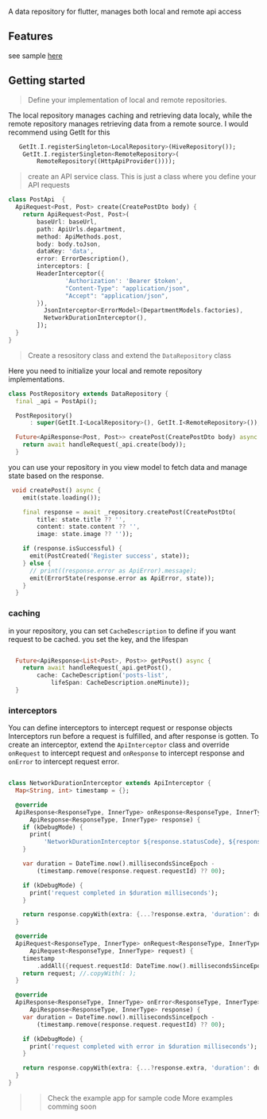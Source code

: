 A data repository for flutter, manages both local and remote api access

## Features
see sample [here](https://data-repository.wiseminds.cc/#/)


## Getting started

> Define your implementation of local and remote repositories.

The local repository manages caching and retrieving data localy, while the remote repository manages retrieving data from a remote source.
I would recommend using GetIt for this

```dart
   GetIt.I.registerSingleton<LocalRepository>(HiveRepository());
    GetIt.I.registerSingleton<RemoteRepository>(
        RemoteRepository((HttpApiProvider())));
```

> create an API service class. This is just a class where you define your API requests

```dart
class PostApi  {
  ApiRequest<Post, Post> create(CreatePostDto body) {
    return ApiRequest<Post, Post>(
        baseUrl: baseUrl,
        path: ApiUrls.department,
        method: ApiMethods.post,
        body: body.toJson,
        dataKey: 'data',
        error: ErrorDescription(),
        interceptors: [
        HeaderInterceptor({
                'Authorization': 'Bearer $token',
                "Content-Type": "application/json",
                "Accept": "application/json",
        }),
          JsonInterceptor<ErrorModel>(DepartmentModels.factories),
          NetworkDurationInterceptor(),
        ]);
  }
}
```

> Create a resository class and extend the `DataRepository` class

Here you need to initialize your local and remote repository implementations.


```dart
class PostRepository extends DataRepository {
  final _api = PostApi();

  PostRepository()
      : super(GetIt.I<LocalRepository>(), GetIt.I<RemoteRepository>());

  Future<ApiResponse<Post, Post>> createPost(CreatePostDto body) async {
    return await handleRequest(_api.create(body));
  }

```

you can use your repository in you view model to fetch data and manage state based on the response.


```dart
 void createPost() async {
    emit(state.loading());

    final response = await _repository.createPost(CreatePostDto(
        title: state.title ?? '',
        content: state.content ?? '',
        image: state.image ?? ''));

    if (response.isSuccessful) {
      emit(PostCreated('Register success', state));
    } else {
      // print((response.error as ApiError).message);
      emit(ErrorState(response.error as ApiError, state));
    }
  }

```
### caching
in your repository, you can set `CacheDescription` to define if you want request to be cached.
you set the key, and the lifespan

```dart

  Future<ApiResponse<List<Post>, Post>> getPost() async {
    return await handleRequest(_api.getPost(),
        cache: CacheDescription('posts-list',
            lifeSpan: CacheDescription.oneMinute));
  }
```


### interceptors
You can define interceptors to intercept request or response objects
Interceptors run before a request is fulfilled, and after response is gotten.
To create an interceptor, extend the `ApiInterceptor` class and override `onRequest` to 
intercept request and `onResponse` to intercept response and `onError` to intercept request error.

```dart

class NetworkDurationInterceptor extends ApiInterceptor {
  Map<String, int> timestamp = {};

  @override
  ApiResponse<ResponseType, InnerType> onResponse<ResponseType, InnerType>(
      ApiResponse<ResponseType, InnerType> response) {
    if (kDebugMode) {
      print(
          'NetworkDurationInterceptor ${response.statusCode}, ${response.request.requestId}, $timestamp ${timestamp[response.request.requestId]}');
    }

    var duration = DateTime.now().millisecondsSinceEpoch -
        (timestamp.remove(response.request.requestId) ?? 00);

    if (kDebugMode) {
      print('request completed in $duration milliseconds');
    }

    return response.copyWith(extra: {...?response.extra, 'duration': duration});
  }

  @override
  ApiRequest<ResponseType, InnerType> onRequest<ResponseType, InnerType>(
      ApiRequest<ResponseType, InnerType> request) {
    timestamp
        .addAll({request.requestId: DateTime.now().millisecondsSinceEpoch});
    return request; //.copyWith(: );
  }

  @override
  ApiResponse<ResponseType, InnerType> onError<ResponseType, InnerType>(
      ApiResponse<ResponseType, InnerType> response) {
    var duration = DateTime.now().millisecondsSinceEpoch -
        (timestamp.remove(response.request.requestId) ?? 00);

    if (kDebugMode) {
      print('request completed with error in $duration milliseconds');
    }

    return response.copyWith(extra: {...?response.extra, 'duration': duration});
  }
}

```
>> Check the example app for sample code
More examples comming soon